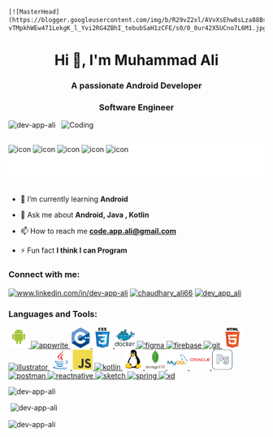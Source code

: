 

    [![MasterHead](https://blogger.googleusercontent.com/img/b/R29vZ2xl/AVvXsEhw8sLza88Bsdfy8wF41cQYx0zj2UvIWnjzkF6d2t4Xk3AWVXC1ldE8SpzKLOMYWuUDFF2aegzcQDlVF6lAYn0Ni4OY6GSOu-vTMpkhWEw471LekgK_l_Yvi2RG4ZBhI_tebubSaH1zCFE/s0/0_0ur42X5UCno7L6M1.jpg)
<h1 align="center">Hi 👋, I'm Muhammad Ali</h1>
<h3 align="center">A passionate Android Developer</h3>
<h3 align="center">Software Engineer</h3>
<img align ="right" alt="Coding" width="400" src="https://img.freepik.com/free-vector/hand-drawn-web-developers_23-2148819604.jpg?size=626&ext=jpg&ga=GA1.1.584687411.1709717285&semt=ais">
<p align="left"> <img src="https://komarev.com/ghpvc/?username=dev-app-ali&label=Profile%20views&color=0e75b6&style=flat" alt="dev-app-ali" /> </p>

<br>
<div style="background-color: white; align-items: flex-start;">
    <div><img src="https://techstack-generator.vercel.app/cpp-icon.svg" alt="icon" width="74" style="width: 74px; height: 74px; margin-right: 0px; margin-bottom: 50px;" />
    <img src="https://techstack-generator.vercel.app/java-icon.svg" alt="icon" width="74" style="width: 74px; height: 74px; margin-right: 0px; margin-bottom: 50px;" />
    <img src="https://techstack-generator.vercel.app/docker-icon.svg" alt="icon" width="74" style="width: 74px; height: 74px; margin-right: 0px; margin-bottom: 50px;" />
    <img src="https://techstack-generator.vercel.app/js-icon.svg" alt="icon" width="74" style="width: 74px; height: 74px; margin-right: 0px; margin-bottom: 50px;" />
  <img  src="https://techstack-generator.vercel.app/github-icon.svg" alt="icon" width="74" style="width: 74px; height: 74px; margin-right: 0px; margin-bottom: 0px;" /></div>

</div>
<br>


- 🌱 I’m currently learning **Android**

- 💬 Ask me about **Android, Java , Kotlin**

- 📫 How to reach me **code.app.ali@gmail.com**

- ⚡ Fun fact **I think I can Program**

<h3 align="left">Connect with me:</h3>
<p align="left">
<a href="https://linkedin.com/in/dev-app-ali" target="blank"><img align="center" src="https://raw.githubusercontent.com/rahuldkjain/github-profile-readme-generator/master/src/images/icons/Social/linked-in-alt.svg" alt="www.linkedin.com/in/dev-app-ali" height="30" width="40" /></a>
<a href="https://instagram.com/chaudhary_ali66" target="blank"><img align="center" src="https://raw.githubusercontent.com/rahuldkjain/github-profile-readme-generator/master/src/images/icons/Social/instagram.svg" alt="chaudhary_ali66" height="30" width="40" /></a>
<a href="https://www.leetcode.com/dev_app_ali" target="blank"><img align="center" src="https://raw.githubusercontent.com/rahuldkjain/github-profile-readme-generator/master/src/images/icons/Social/leet-code.svg" alt="dev_app_ali" height="30" width="40" /></a>
</p>

<h3 align="left">Languages and Tools:</h3>
<p align="left"> <a href="https://developer.android.com" target="_blank" rel="noreferrer"> <img src="https://raw.githubusercontent.com/devicons/devicon/master/icons/android/android-original-wordmark.svg" alt="android" width="40" height="40"/> </a> <a href="https://appwrite.io" target="_blank" rel="noreferrer"> <img src="https://www.vectorlogo.zone/logos/appwriteio/appwriteio-icon.svg" alt="appwrite" width="40" height="40"/> </a> <a href="https://www.w3schools.com/cpp/" target="_blank" rel="noreferrer"> <img src="https://raw.githubusercontent.com/devicons/devicon/master/icons/cplusplus/cplusplus-original.svg" alt="cplusplus" width="40" height="40"/> </a> <a href="https://www.w3schools.com/css/" target="_blank" rel="noreferrer"> <img src="https://raw.githubusercontent.com/devicons/devicon/master/icons/css3/css3-original-wordmark.svg" alt="css3" width="40" height="40"/> </a> <a href="https://www.docker.com/" target="_blank" rel="noreferrer"> <img src="https://raw.githubusercontent.com/devicons/devicon/master/icons/docker/docker-original-wordmark.svg" alt="docker" width="40" height="40"/> </a> <a href="https://www.figma.com/" target="_blank" rel="noreferrer"> <img src="https://www.vectorlogo.zone/logos/figma/figma-icon.svg" alt="figma" width="40" height="40"/> </a> <a href="https://firebase.google.com/" target="_blank" rel="noreferrer"> <img src="https://www.vectorlogo.zone/logos/firebase/firebase-icon.svg" alt="firebase" width="40" height="40"/> </a> <a href="https://git-scm.com/" target="_blank" rel="noreferrer"> <img src="https://www.vectorlogo.zone/logos/git-scm/git-scm-icon.svg" alt="git" width="40" height="40"/> </a> <a href="https://www.w3.org/html/" target="_blank" rel="noreferrer"> <img src="https://raw.githubusercontent.com/devicons/devicon/master/icons/html5/html5-original-wordmark.svg" alt="html5" width="40" height="40"/> </a> <a href="https://www.adobe.com/in/products/illustrator.html" target="_blank" rel="noreferrer"> <img src="https://www.vectorlogo.zone/logos/adobe_illustrator/adobe_illustrator-icon.svg" alt="illustrator" width="40" height="40"/> </a> <a href="https://www.java.com" target="_blank" rel="noreferrer"> <img src="https://raw.githubusercontent.com/devicons/devicon/master/icons/java/java-original.svg" alt="java" width="40" height="40"/> </a> <a href="https://developer.mozilla.org/en-US/docs/Web/JavaScript" target="_blank" rel="noreferrer"> <img src="https://raw.githubusercontent.com/devicons/devicon/master/icons/javascript/javascript-original.svg" alt="javascript" width="40" height="40"/> </a> <a href="https://kotlinlang.org" target="_blank" rel="noreferrer"> <img src="https://www.vectorlogo.zone/logos/kotlinlang/kotlinlang-icon.svg" alt="kotlin" width="40" height="40"/> </a> <a href="https://www.linux.org/" target="_blank" rel="noreferrer"> <img src="https://raw.githubusercontent.com/devicons/devicon/master/icons/linux/linux-original.svg" alt="linux" width="40" height="40"/> </a> <a href="https://www.mongodb.com/" target="_blank" rel="noreferrer"> <img src="https://raw.githubusercontent.com/devicons/devicon/master/icons/mongodb/mongodb-original-wordmark.svg" alt="mongodb" width="40" height="40"/> </a> <a href="https://www.mysql.com/" target="_blank" rel="noreferrer"> <img src="https://raw.githubusercontent.com/devicons/devicon/master/icons/mysql/mysql-original-wordmark.svg" alt="mysql" width="40" height="40"/> </a> <a href="https://www.oracle.com/" target="_blank" rel="noreferrer"> <img src="https://raw.githubusercontent.com/devicons/devicon/master/icons/oracle/oracle-original.svg" alt="oracle" width="40" height="40"/> </a> <a href="https://www.photoshop.com/en" target="_blank" rel="noreferrer"> <img src="https://raw.githubusercontent.com/devicons/devicon/master/icons/photoshop/photoshop-line.svg" alt="photoshop" width="40" height="40"/> </a> <a href="https://postman.com" target="_blank" rel="noreferrer"> <img src="https://www.vectorlogo.zone/logos/getpostman/getpostman-icon.svg" alt="postman" width="40" height="40"/> </a> <a href="https://reactnative.dev/" target="_blank" rel="noreferrer"> <img src="https://reactnative.dev/img/header_logo.svg" alt="reactnative" width="40" height="40"/> </a> <a href="https://www.sketch.com/" target="_blank" rel="noreferrer"> <img src="https://www.vectorlogo.zone/logos/sketchapp/sketchapp-icon.svg" alt="sketch" width="40" height="40"/> </a> <a href="https://spring.io/" target="_blank" rel="noreferrer"> <img src="https://www.vectorlogo.zone/logos/springio/springio-icon.svg" alt="spring" width="40" height="40"/> </a> <a href="https://www.adobe.com/products/xd.html" target="_blank" rel="noreferrer"> <img src="https://cdn.worldvectorlogo.com/logos/adobe-xd.svg" alt="xd" width="40" height="40"/> </a> </p>

<p><img  src="https://github-readme-stats.vercel.app/api/top-langs?username=dev-app-ali&show_icons=true&locale=en&layout=compact" alt="dev-app-ali" /></p>

<p>&nbsp;<img align="center" src="https://github-readme-stats.vercel.app/api?username=dev-app-ali&show_icons=true&locale=en" alt="dev-app-ali" /></p>

<p><img align="center" src="https://github-readme-streak-stats.herokuapp.com/?user=dev-app-ali&" alt="dev-app-ali" /></p>
